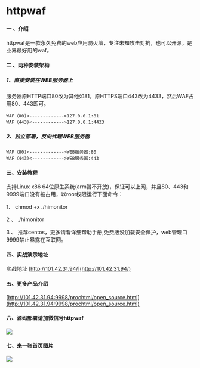 # httpwaf

#### 一 、介绍
httpwaf是一款永久免费的web应用防火墙，专注未知攻击对抗，也可以开源，是业界最好用的waf。

#### 二 、两种安装架构
##### 1、直接安装在WEB服务器上

​    服务器原HTTP端口80改为其他如81，原HTTPS端口443改为4433，然后WAF占用80、443即可。

    WAF（80)<------------->127.0.0.1:81
    WAF（443)<------------>127.0.0.1:4433

##### 2、独立部署，反向代理WEB服务器

    WAF（80)<------------->WEB服务器:80
    WAF（443)<------------>WEB服务器:443


#### 三、安装教程
支持Linux x86 64位原生系统(arm暂不开放)，保证可以上网，并且80、443和9999端口没有被占用，以root权限运行下面命令：

1、 chmod +x ./himonitor

2 、 ./himonitor

3 、 推荐centos，更多请看详细帮助手册,免费版没加载安全保护，web管理口9999禁止暴露在互联网。

#### 四、实战演示地址

实战地址 [http://101.42.31.94/](http://101.42.31.94/)

#### 五、更多产品介绍

 [http://101.42.31.94:9998/prochtml/open_source.html](http://101.42.31.94:9998/prochtml/open_source.html)

#### 六、源码部署请加微信号httpwaf

![](https://gitee.com/httpwaf/httpwaf/raw/master/img/wechat.png)

#### 七、来一张首页图片

![](https://gitee.com/httpwaf/httpwaf/raw/master/img/home.png)
